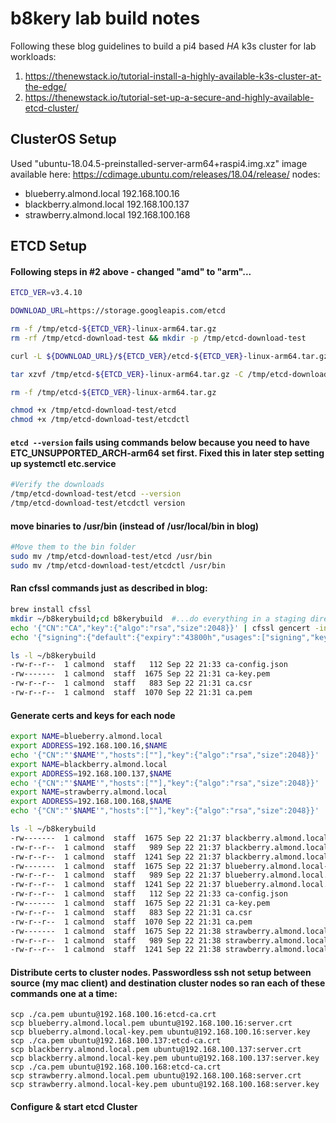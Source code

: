 # b8kery lab build notes
Following these blog guidelines to build a pi4 based *HA* k3s cluster for lab workloads:
1. https://thenewstack.io/tutorial-install-a-highly-available-k3s-cluster-at-the-edge/
1. https://thenewstack.io/tutorial-set-up-a-secure-and-highly-available-etcd-cluster/

## ClusterOS Setup
Used "ubuntu-18.04.5-preinstalled-server-arm64+raspi4.img.xz" image available here: https://cdimage.ubuntu.com/releases/18.04/release/
nodes:
  * blueberry.almond.local 192.168.100.16
  * blackberry.almond.local 192.168.100.137
  * strawberry.almond.local 192.168.100.168

## ETCD Setup
#### Following steps in #2 above - changed "amd" to "arm"...
```bash
ETCD_VER=v3.4.10

DOWNLOAD_URL=https://storage.googleapis.com/etcd

rm -f /tmp/etcd-${ETCD_VER}-linux-arm64.tar.gz
rm -rf /tmp/etcd-download-test && mkdir -p /tmp/etcd-download-test

curl -L ${DOWNLOAD_URL}/${ETCD_VER}/etcd-${ETCD_VER}-linux-arm64.tar.gz -o /tmp/etcd-${ETCD_VER}-linux-arm64.tar.gz

tar xzvf /tmp/etcd-${ETCD_VER}-linux-arm64.tar.gz -C /tmp/etcd-download-test --strip-components=1

rm -f /tmp/etcd-${ETCD_VER}-linux-arm64.tar.gz

chmod +x /tmp/etcd-download-test/etcd
chmod +x /tmp/etcd-download-test/etcdctl
```
#### `etcd --version` fails using commands below because you need to have ETC_UNSUPPORTED_ARCH-arm64 set first. Fixed this in later step setting up systemctl etc.service
```bash
#Verify the downloads
/tmp/etcd-download-test/etcd --version
/tmp/etcd-download-test/etcdctl version
```

#### move binaries to /usr/bin (instead of /usr/local/bin in blog)
```bash
#Move them to the bin folder
sudo mv /tmp/etcd-download-test/etcd /usr/bin
sudo mv /tmp/etcd-download-test/etcdctl /usr/bin
```

#### Ran cfssl commands just as described in blog:
```bash
brew install cfssl
mkdir ~/b8kerybuild;cd b8kerybuild  #...do everything in a staging directory
echo '{"CN":"CA","key":{"algo":"rsa","size":2048}}' | cfssl gencert -initca - | cfssljson -bare ca -
echo '{"signing":{"default":{"expiry":"43800h","usages":["signing","key encipherment","server auth","client auth"]}}}' > ca-config.json
```

```bash
ls -l ~/b8kerybuild
-rw-r--r--  1 calmond  staff   112 Sep 22 21:33 ca-config.json
-rw-------  1 calmond  staff  1675 Sep 22 21:31 ca-key.pem
-rw-r--r--  1 calmond  staff   883 Sep 22 21:31 ca.csr
-rw-r--r--  1 calmond  staff  1070 Sep 22 21:31 ca.pem
```

#### Generate certs and keys for each node
```bash
export NAME=blueberry.almond.local
export ADDRESS=192.168.100.16,$NAME
echo '{"CN":"'$NAME'","hosts":[""],"key":{"algo":"rsa","size":2048}}' | cfssl gencert -config=ca-config.json -ca=ca.pem -ca-key=ca-key.pem -hostname="$ADDRESS" - | cfssljson -bare $NAME
export NAME=blackberry.almond.local
export ADDRESS=192.168.100.137,$NAME
echo '{"CN":"'$NAME'","hosts":[""],"key":{"algo":"rsa","size":2048}}' | cfssl gencert -config=ca-config.json -ca=ca.pem -ca-key=ca-key.pem -hostname="$ADDRESS" - | cfssljson -bare $NAME
export NAME=strawberry.almond.local
export ADDRESS=192.168.100.168,$NAME
echo '{"CN":"'$NAME'","hosts":[""],"key":{"algo":"rsa","size":2048}}' | cfssl gencert -config=ca-config.json -ca=ca.pem -ca-key=ca-key.pem -hostname="$ADDRESS" - | cfssljson -bare $NAME
```

```bash
ls -l ~/b8kerybuild
-rw-------  1 calmond  staff  1675 Sep 22 21:37 blackberry.almond.local-key.pem
-rw-r--r--  1 calmond  staff   989 Sep 22 21:37 blackberry.almond.local.csr
-rw-r--r--  1 calmond  staff  1241 Sep 22 21:37 blackberry.almond.local.pem
-rw-------  1 calmond  staff  1675 Sep 22 21:37 blueberry.almond.local-key.pem
-rw-r--r--  1 calmond  staff   989 Sep 22 21:37 blueberry.almond.local.csr
-rw-r--r--  1 calmond  staff  1241 Sep 22 21:37 blueberry.almond.local.pem
-rw-r--r--  1 calmond  staff   112 Sep 22 21:33 ca-config.json
-rw-------  1 calmond  staff  1675 Sep 22 21:31 ca-key.pem
-rw-r--r--  1 calmond  staff   883 Sep 22 21:31 ca.csr
-rw-r--r--  1 calmond  staff  1070 Sep 22 21:31 ca.pem
-rw-------  1 calmond  staff  1675 Sep 22 21:38 strawberry.almond.local-key.pem
-rw-r--r--  1 calmond  staff   989 Sep 22 21:38 strawberry.almond.local.csr
-rw-r--r--  1 calmond  staff  1241 Sep 22 21:38 strawberry.almond.local.pem
```

#### Distribute certs to cluster nodes. Passwordless ssh not setup between source (my mac client) and destination cluster nodes so ran each of these commands one at a time:
```
scp ./ca.pem ubuntu@192.168.100.16:etcd-ca.crt
scp blueberry.almond.local.pem ubuntu@192.168.100.16:server.crt
scp blueberry.almond.local-key.pem ubuntu@192.168.100.16:server.key
scp ./ca.pem ubuntu@192.168.100.137:etcd-ca.crt
scp blackberry.almond.local.pem ubuntu@192.168.100.137:server.crt
scp blackberry.almond.local-key.pem ubuntu@192.168.100.137:server.key
scp ./ca.pem ubuntu@192.168.100.168:etcd-ca.crt
scp strawberry.almond.local.pem ubuntu@192.168.100.168:server.crt
scp strawberry.almond.local-key.pem ubuntu@192.168.100.168:server.key
 ```

#### Configure & start etcd Cluster
